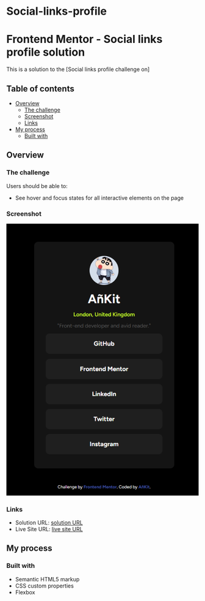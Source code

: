 # Social-links-profile
# Frontend Mentor - Social links profile solution

This is a solution to the [Social links profile challenge on]
## Table of contents

- [Overview](#overview)
  - [The challenge](#the-challenge)
  - [Screenshot](#screenshot)
  - [Links](#links)
- [My process](#my-process)
  - [Built with](#built-with)


## Overview

### The challenge

Users should be able to:

- See hover and focus states for all interactive elements on the page

### Screenshot
![](./screenshot.png)
### Links

- Solution URL: [solution URL](https://github.com/AnKit1840/Social-links-profile)
- Live Site URL: [live site URL](https://ankit1840.github.io/Social-links-profile/)

## My process

### Built with

- Semantic HTML5 markup
- CSS custom properties
- Flexbox

